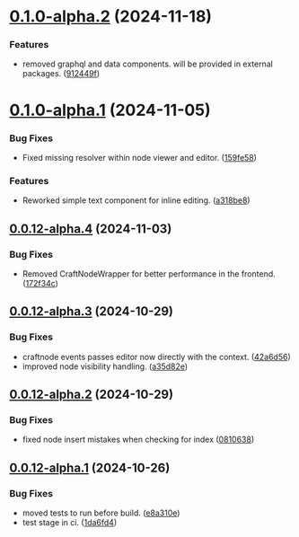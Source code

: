 # [0.1.0-alpha.2](https://github.com/versa-stack/v-craft/compare/v0.1.0-alpha.1...v0.1.0-alpha.2) (2024-11-18)


### Features

* removed graphql and data components. will be provided in external packages. ([912449f](https://github.com/versa-stack/v-craft/commit/912449fe15d1b14a20e00e65b47ce0025e91037e))

# [0.1.0-alpha.1](https://github.com/versa-stack/v-craft/compare/v0.0.12-alpha.4...v0.1.0-alpha.1) (2024-11-05)


### Bug Fixes

* Fixed missing resolver within node viewer and editor. ([159fe58](https://github.com/versa-stack/v-craft/commit/159fe580ae6bb0db527c71329980ee02c1e7ca18))


### Features

* Reworked simple text component for inline editing. ([a318be8](https://github.com/versa-stack/v-craft/commit/a318be874a37f5576afc32a9f56304134db11f82))

## [0.0.12-alpha.4](https://github.com/versa-stack/v-craft/compare/v0.0.12-alpha.3...v0.0.12-alpha.4) (2024-11-03)


### Bug Fixes

* Removed CraftNodeWrapper for better performance in the frontend. ([172f34c](https://github.com/versa-stack/v-craft/commit/172f34c4bb82674c4cab47206b1489daa607d691))

## [0.0.12-alpha.3](https://github.com/versa-stack/v-craft/compare/v0.0.12-alpha.2...v0.0.12-alpha.3) (2024-10-29)


### Bug Fixes

* craftnode events passes editor now directly with the context. ([42a6d56](https://github.com/versa-stack/v-craft/commit/42a6d563cf7477075b9686db20dbf9d5c731f9a0))
* improved node visibility handling. ([a35d82e](https://github.com/versa-stack/v-craft/commit/a35d82e6eda9ac7b4bd536340bfa2ea58eac6529))

## [0.0.12-alpha.2](https://github.com/versa-stack/v-craft/compare/v0.0.12-alpha.1...v0.0.12-alpha.2) (2024-10-29)


### Bug Fixes

* fixed node insert mistakes when checking for index ([0810638](https://github.com/versa-stack/v-craft/commit/0810638aeed317f736846b342a010b95920d6735))

## [0.0.12-alpha.1](https://github.com/versa-stack/v-craft/compare/v0.0.11...v0.0.12-alpha.1) (2024-10-26)


### Bug Fixes

* moved tests to run before build. ([e8a310e](https://github.com/versa-stack/v-craft/commit/e8a310ea4acb88798c760678b7f3d1cb946ebd08))
* test stage in ci. ([1da6fd4](https://github.com/versa-stack/v-craft/commit/1da6fd44427e2fdd9ee212d0af1d2f9cc6335ca2))

